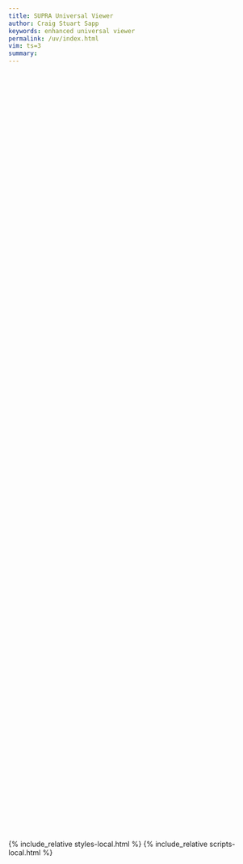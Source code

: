 ```yaml
---
title: SUPRA Universal Viewer
author: Craig Stuart Sapp
keywords: enhanced universal viewer
permalink: /uv/index.html
vim: ts=3
summary: 
---
```


<div id="info"></div>

<div style="height:54px; width:100%;"><audio style="margin-top:-10px;" id="audio"></audio></div>

<!-- src="https://embed.stanford.edu/iframe?url=https://purl.stanford.edu/mx599qs6329&amp;hide_title=true"  -->
<iframe 
	height="450px" 
	width="100%" 
	frameborder="0" 
	marginwidth="0" 
	marginheight="0" 
	scrolling="no" 	
	allowfullscreen="">
</iframe>

<div style="height:1000px"></div>

{% include_relative styles-local.html %}
{% include_relative scripts-local.html %}




